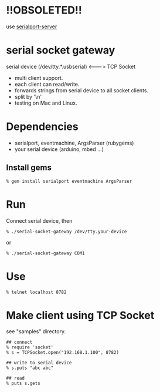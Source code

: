 !!OBSOLETED!!
=============
use [serialport-server](http://shokai.github.com/serialport-server)

serial socket gateway
====================
serial device (/dev/tty.*.usbserial) <---> TCP Socket

* multi client support.
* each client can read/write.
* forwards strings from serial device to all socket clients.
* split by '\n'
* testing on Mac and Linux.

Dependencies
============
* serialport, eventmachine, ArgsParser (rubygems)
* your serial device (arduino, mbed ...)


Install gems
------------

    % gem install serialport eventmachine ArgsParser


Run
===

Connect serial device, then

    % ./serial-socket-gateway /dev/tty.your-device

or

    % ./serial-socket-gateway COM1


Use
===

    % telnet localhost 8782


Make client using TCP Socket
============================
see "samples" directory.

    ## connect
    % require 'socket'
    % s = TCPSocket.open("192.168.1.100", 8782)

    ## write to serial device
    % s.puts "abc abc"

    ## read
    % puts s.gets
 